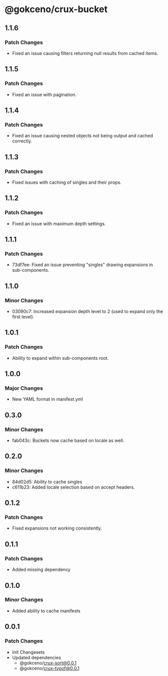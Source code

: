 # @gokceno/crux-bucket

## 1.1.6

### Patch Changes

- Fixed an issue causing filters returning null results from cached items.

## 1.1.5

### Patch Changes

- Fixed an issue with pagination.

## 1.1.4

### Patch Changes

- Fixed an issue causing nested objects not being output and cached correctly.

## 1.1.3

### Patch Changes

- Fixed issues with caching of singles and their props.

## 1.1.2

### Patch Changes

- Fixed an issue with maximum depth settings.

## 1.1.1

### Patch Changes

- 73df7ee: Fixed an issue preventing "singles" drawing expansions in sub-components.

## 1.1.0

### Minor Changes

- 03090c7: Increased expansion depth level to 2 (used to expand only the first level).

## 1.0.1

### Patch Changes

- Ability to expand within sub-components root.

## 1.0.0

### Major Changes

- New YAML format in manifest.yml

## 0.3.0

### Minor Changes

- fab043c: Buckets now cache based on locale as well.

## 0.2.0

### Minor Changes

- 84d02d5: Ability to cache singles
- c611b23: Added locale selection based on accept headers.

## 0.1.2

### Patch Changes

- Fixed expansions not working consistently.

## 0.1.1

### Patch Changes

- Added missing dependency

## 0.1.0

### Minor Changes

- Added ability to cache manifests

## 0.0.1

### Patch Changes

- Init Changesets
- Updated dependencies
  - @gokceno/crux-sort@0.0.1
  - @gokceno/crux-typof@0.0.1
